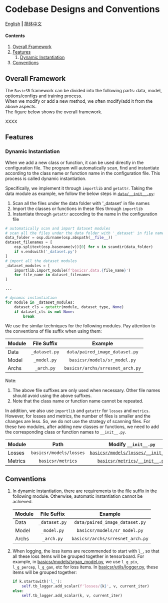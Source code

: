 # Codebase Designs and Conventions

[English](DesignConvention.md) **|** [简体中文](DesignConvention_CN.md)

#### Contents

1. [Overall Framework](#Overall-Framework)
1. [Features](#Features)
    1. [Dynamic Instantiation](#Dynamic-Instantiation)
1. [Conventions](#Conventions)

## Overall Framework

The `BasicSR` framework can be divided into the following parts: data, model, options/configs and training process. <br>
When we modify or add a new method, we often modify/add it from the above aspects. <br>
The figure below shows the overall framework.

XXXX

## Features

### Dynamic Instantiation

When we add a new class or function, it can be used directly in the configuration file. The program will automatically scan, find and instantiate according to the class name or function name in the configuration file. This process is called dynamic instantiation.

Specifically, we implement it through `importlib` and `getattr`. Taking the data module as example, we follow the below steps in [`data/__init__.py`](../basicsr/data/__init__.py):

1. Scan all the files under the data folder with '_dataset' in file names
1. Import the classes or functions in these files through `importlib`
1. Instantiate through `getattr` according to the name in the configuration file

```python
# automatically scan and import dataset modules
# scan all the files under the data folder with '_dataset' in file names
data_folder = osp.dirname(osp.abspath(__file__))
dataset_filenames = [
    osp.splitext(osp.basename(v))[0] for v in scandir(data_folder)
    if v.endswith('_dataset.py')
]
# import all the dataset modules
_dataset_modules = [
    importlib.import_module(f'basicsr.data.{file_name}')
    for file_name in dataset_filenames
]

...

# dynamic instantiation
for module in _dataset_modules:
    dataset_cls = getattr(module, dataset_type, None)
    if dataset_cls is not None:
        break
```
We use the similar techniques for the following modules. Pay attention to the conventions of file suffix when using them:

| Module         | File Suffix     | Example        |
| :------------- | :----------:    | :----------:   |
| Data           | `_dataset.py`   | `data/paired_image_dataset.py` |
| Model          | `_model.py`     | `basicsr/models/sr_model.py` |
| Archs          | `_arch.py`      | `basicsr/archs/srresnet_arch.py`|

Note:

1. The above file suffixes are only used when necessary. Other file names should avoid using the above suffixes.
1. Note that the class name or function name cannot be repeated.

In addition, we also use `importlib` and `getattr` for `losses` and `metrics`. However, for losses and metrics, the number of files is smaller and the changes are less. So, we do not use the strategy of scanning files.
For these two modules, after adding new classes or functions, we need to add the corresponding class or function names to `__init__.py`.

| Module         | Path     | Modify `__init__.py`        |
| :------------- | :----------:    | :----------:   |
| Losses           | `basicsr/models/losses`   | [`basicsr/models/losses/__init__.py`](../basicsr/models/losses/__init__.py) |
| Metrics          | `basicsr/metrics`     | [`basicsr/metrics/__init__.py`](../basicsr/metrics/__init__.py)|

## Conventions

1. In dynamic instantiation, there are requirements to the file suffix in the following module. Otherwise, automatic instantiation cannot be achieved.

    | Module         | File Suffix     | Example        |
    | :------------- | :----------:    | :----------:   |
    | Data           | `_dataset.py`   | `data/paired_image_dataset.py` |
    | Model          | `_model.py`     | `basicsr/models/sr_model.py` |
    | Archs          | `_arch.py`      | `basicsr/archs/srresnet_arch.py`|

1. When logging, the loss items are recommended to start with `l_`, so that all these loss items will be grouped together in tensorboard. For example, in [basicsr/models/srgan_model.py](../basicsr/models/srgan_model.py), we use `l_g_pix`, `l_g_percep`, `l_g_gan`, etc for loss items. In [basicsr/utils/logger.py](../basicsr/utils/logger.py), these items will be grouped together:

    ```python
    if k.startswith('l_'):
        self.tb_logger.add_scalar(f'losses/{k}', v, current_iter)
    else:
        self.tb_logger.add_scalar(k, v, current_iter)
    ```
